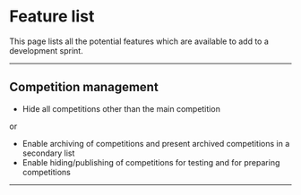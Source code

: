 # Feature list

This page lists all the potential features which are available to add to a development sprint.


---
## Competition management
 - Hide all competitions other than the main competition

 or

 - Enable archiving of competitions and present archived competitions in a secondary list
 - Enable hiding/publishing of competitions for testing and for preparing competitions
---
